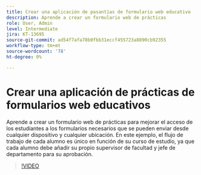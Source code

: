 ```yaml
---
title: Crear una aplicación de pasantías de formulario web educativo
description: Aprende a crear un formulario web de prácticas
role: User, Admin
level: Intermediate
jira: KT-13695
source-git-commit: ad54f7afa78b0fbb31eccf455723a8890cb92355
workflow-type: tm+mt
source-wordcount: '78'
ht-degree: 0%

---
```


# Crear una aplicación de prácticas de formularios web educativos

Aprende a crear un formulario web de prácticas para mejorar el acceso de los estudiantes a los formularios necesarios que se pueden enviar desde cualquier dispositivo y cualquier ubicación. En este ejemplo, el flujo de trabajo de cada alumno es único en función de su curso de estudio, ya que cada alumno debe añadir su propio supervisor de facultad y jefe de departamento para su aprobación.

>[!VIDEO](https://video.tv.adobe.com/v/3421853?quality=12&learn=on&hidetitle=true)
